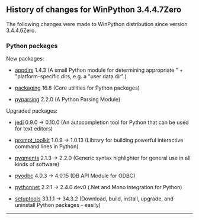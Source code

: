 ﻿## History of changes for WinPython 3.4.4.7Zero

The following changes were made to WinPython distribution since version 3.4.4.6Zero.

### Python packages

New packages:

  * [appdirs](https://pypi.python.org/pypi/appdirs) 1.4.3 (A small Python module for determining appropriate " + "platform-specific dirs, e.g. a "user data dir".)
  * [packaging](https://pypi.python.org/pypi/packaging) 16.8 (Core utilities for Python packages)
  * [pyparsing](http://pyparsing.wikispaces.com/) 2.2.0 (A Python Parsing Module)

Upgraded packages:

  * [jedi](https://pypi.python.org/pypi/jedi) 0.9.0 → 0.10.0 (An autocompletion tool for Python that can be used for text editors)
  * [prompt_toolkit](https://pypi.python.org/pypi/prompt_toolkit) 1.0.9 → 1.0.13 (Library for building powerful interactive command lines in Python)
  * [pygments](http://pygments.org) 2.1.3 → 2.2.0 (Generic syntax highlighter for general use in all kinds of software)
  * [pyodbc](https://pypi.python.org/pypi/pyodbc) 4.0.3 → 4.0.15 (DB API Module for ODBC)
  * [pythonnet](https://pypi.python.org/pypi/pythonnet) 2.2.1 → 2.4.0.dev0 (.Net and Mono integration for Python)
  * [setuptools](https://pypi.python.org/pypi/setuptools) 33.1.1 → 34.3.2 (Download, build, install, upgrade, and uninstall Python packages - easily)

* * *
